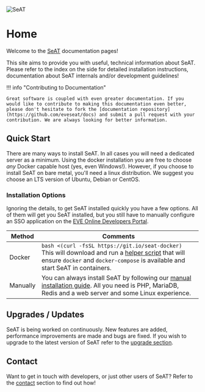 ![SeAT](https://i.imgur.com/aPPOxSK.png)

# Home

Welcome to the [SeAT](https://github.com/eveseat/seat) documentation pages!

This site aims to provide you with useful, technical information about SeAT. Please refer to the index on the side for detailed installation instructions, documentation about SeAT internals and/or development guidelines!

!!! info "Contributing to Documentation"

    Great software is coupled with even greater documentation. If you would like to contribute to making this documentation even better, please don't hesitate to fork the [documentation repository](https://github.com/eveseat/docs) and submit a pull request with your contribution. We are always looking for better information.

## Quick Start

There are many ways to install SeAT. In all cases you will need a dedicated server as a minimum.
Using the docker installation you are free to choose *any* Docker capable host (yes, even Windows!).
However, if you choose to install SeAT on bare metal, you'll need a linux distribution.
We suggest you choose an LTS version of Ubuntu, Debian or CentOS.

### Installation Options

Ignoring the details, to get SeAT installed quickly you have a few options.
All of them will get you SeAT installed, but you still have to manually configure an SSO application on the [EVE Online Developers Portal].

| Method   | Comments     |
| -------- | ------------ |
| Docker   | `bash <(curl -fsSL https://git.io/seat-docker)` <br> This will download and run a [helper script](https://github.com/eveseat/scripts/blob/master/docker-compose/bootstrap.sh) that will ensure `docker` and `docker-compose` is available and start SeAT in containers. |
| Manually | You can always install SeAT by following our [manual installation guide]. All you need is PHP, MariaDB, Redis and a web server and some Linux experience. |

## Upgrades / Updates

SeAT is being worked on continuously. New features are added, performance improvements are made and bugs are fixed. If you wish to upgrade to the latest version of SeAT refer to the [upgrade section].

## Contact

Want to get in touch with developers, or just other users of SeAT? Refer to the [contact] section to find out how!

[docker installation]: installation/docker_installation.md
[manual installation guide]: installation/manual_installation.md
[EVE Online Developers Portal]: https://developers.eveonline.com
[upgrade section]: upgrading/general.md
[contact]: about/contact.md